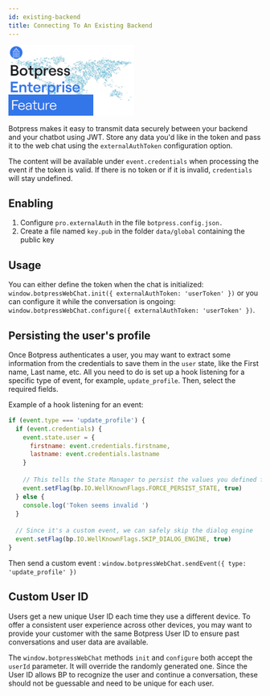 ```yaml
---
id: existing-backend
title: Connecting To An Existing Backend
---
```

![This feature is available to Botpress Enterprise license holders.](../assets/botpress-enterprise-feature.png)

Botpress makes it easy to transmit data securely between your backend and your chatbot using JWT. Store any data you'd like in the token and pass it to the web chat using the `externalAuthToken` configuration option.

The content will be available under `event.credentials` when processing the event if the token is valid. If there is no token or if it is invalid, `credentials` will stay undefined.

## Enabling

1. Configure `pro.externalAuth` in the file `botpress.config.json.`
2. Create a file named `key.pub` in the folder `data/global` containing the public key

## Usage

You can either define the token when the chat is initialized: `window.botpressWebChat.init({ externalAuthToken: 'userToken' })` or you can configure it while the conversation is ongoing: `window.botpressWebChat.configure({ externalAuthToken: 'userToken' })`.

## Persisting the user's profile

Once Botpress authenticates a user, you may want to extract some information from the credentials to save them in the `user` state, like the First name, Last name, etc. All you need to do is set up a hook listening for a specific type of event, for example, `update_profile`. Then, select the required fields.

Example of a hook listening for an event:

```js
if (event.type === 'update_profile') {
  if (event.credentials) {
    event.state.user = {
      firstname: event.credentials.firstname,
      lastname: event.credentials.lastname
    }

    // This tells the State Manager to persist the values you defined for `user`
    event.setFlag(bp.IO.WellKnownFlags.FORCE_PERSIST_STATE, true)
  } else {
    console.log('Token seems invalid ')
  }

  // Since it's a custom event, we can safely skip the dialog engine
  event.setFlag(bp.IO.WellKnownFlags.SKIP_DIALOG_ENGINE, true)
}
```

Then send a custom event : `window.botpressWebChat.sendEvent({ type: 'update_profile' })`

## Custom User ID

Users get a new unique User ID each time they use a different device. To offer a consistent user experience across other devices, you may want to provide your customer with the same Botpress User ID to ensure past conversations and user data are available.

The `window.botpressWebChat` methods `init` and `configure` both accept the `userId` parameter. It will override the randomly generated one. Since the User ID allows BP to recognize the user and continue a conversation, these should not be guessable and need to be unique for each user.
